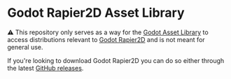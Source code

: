 # Godot Rapier2D Asset Library

⚠️ This repository only serves as a way for the [Godot Asset Library](https://godotengine.org/asset-library) to access distributions relevant to [Godot Rapier2D](https://github.com/fabriceci/godot-rapier2d) and is not meant for general use.

If you're looking to download Godot Rapier2D you can do so either through the latest [GitHub releases](https://github.com/fabriceci/godot-rapier2d/releases/latest).
